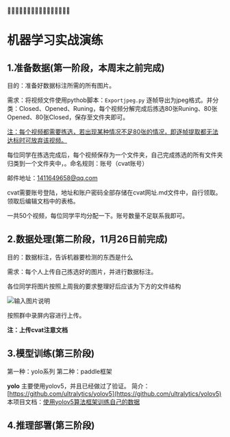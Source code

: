 🧑‍🎓🧑‍🎓🧑‍🎓🧑‍🎓🧑‍🎓🧑‍🎓🧑‍🎓🧑‍🎓

# 机器学习实战演练



## 1.准备数据(第一阶段，本周末之前完成)

目的：准备好数据标注所需的所有图片。

需求：将视频文件使用pythob脚本：`Exportjpeg.py` 逐帧导出为jpeg格式。并分类：Closed、Opened、Runing，每个视频分解完成后拣选80张Runing、80张Opened、80张Closed，保存至文件夹即可。

<u>注：每个视频都需要拣选，若出现某种情况不足80张的情况，即逐帧提取都无法达标时可放弃该视频。</u>

每位同学在拣选完成后，每个视频保存为一个文件夹，自己完成拣选的所有文件夹归类到一个文件夹中，。命名规则：账号（cvat账号）

邮件地址：1411649658@qq.com

cvat需要账号登陆，地址和账户密码全部存储在cvat网址.md文件中，自行领取。领取后编辑文档中的表格。

一共50个视频，每位同学平均分配一下。账号数量不足联系我即可。

## 2.数据处理(第二阶段，11月26日前完成)

目的：数据标注，告诉机器要检测的东西是什么

需求：每个人上传自己拣选好的图片，并进行数据标注。

各位同学将图片按照上周我的要求整理好后应该为下方的文件结构

![输入图片说明](%E6%96%87%E6%A1%A3/picformd/%E6%96%87%E4%BB%B6%E7%BB%93%E6%9E%84.png)

按照群中录屏内容进行上传。

 **注：上传cvat注意文档** 


## 3.模型训练(第三阶段)

第一种：yolo系列
第二种：paddle框架

 **yolo** 
    主要使用yolov5，并且已经做过了验证。
    简介：[https://github.com/ultralytics/yolov5](https://github.com/ultralytics/yolov5) 
    本项目文档：[使用yolov5算法框架训练自己的数据](https://github.com/pigpigfang/605-1-knife-switch-project/blob/master/%E6%96%87%E6%A1%A3/%E4%BD%BF%E7%94%A8yolov5%E7%AE%97%E6%B3%95%E6%A1%86%E6%9E%B6%E8%AE%AD%E7%BB%83%E8%87%AA%E5%B7%B1%E7%9A%84%E6%95%B0%E6%8D%AE.md)

## 4.推理部署(第三阶段)








